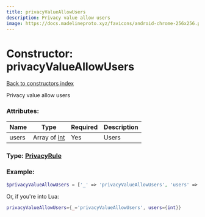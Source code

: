 ```yaml
---
title: privacyValueAllowUsers
description: Privacy value allow users
image: https://docs.madelineproto.xyz/favicons/android-chrome-256x256.png
---
```

# Constructor: privacyValueAllowUsers  
[Back to constructors index](index.md)



Privacy value allow users

### Attributes:

| Name     |    Type       | Required | Description |
|----------|---------------|----------|-------------|
|users|Array of [int](../types/int.md) | Yes|Users|



### Type: [PrivacyRule](../types/PrivacyRule.md)


### Example:

```php
$privacyValueAllowUsers = ['_' => 'privacyValueAllowUsers', 'users' => [int, int]];
```  


Or, if you're into Lua:

```lua
privacyValueAllowUsers={_='privacyValueAllowUsers', users={int}}

```


